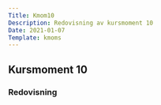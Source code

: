 ```yaml
---
Title: Kmom10
Description: Redovisning av kursmoment 10
Date: 2021-01-07
Template: kmoms
---
```


## Kursmoment 10

### Redovisning
